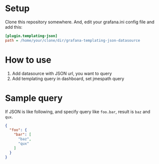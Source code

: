 # Setup
Clone this repository somewhere.
And, edit your grafana.ini config file and add this:

```ini
[plugin.templating-json]
path = /home/your/clone/dir/grafana-templating-json-datasource
```

# How to use
1. Add datasource with JSON url, you want to query
2. Add templating query in dashboard, set jmespath query

# Sample query
If JSON is like following, and specify query like `foo.bar`, result is `baz` and `qux`.
```json
{
  "foo": {
    "bar": [
      "baz",
      "qux"
    ]
  }
}
```
